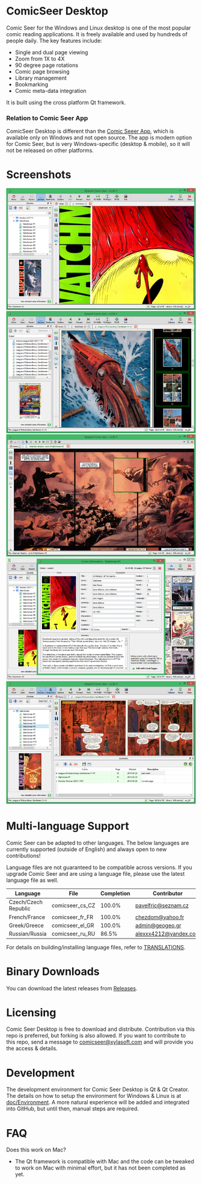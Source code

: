 # ComicSeer Desktop

Comic Seer for the Windows and Linux desktop is one of the most popular comic reading applications. It is freely available and used by hundreds of people daily. The key features include:
- Single and dual page viewing
- Zoom from 1X to 4X
- 90 degree page rotations
- Comic page browsing
- Library management
- Bookmarking
- Comic meta-data integration

It is built using the cross platform Qt framework.

### Relation to Comic Seer App
ComicSeer Desktop is different than the [Comic Seeer App](https://www.microsoft.com/en-us/p/comic-seer/9wzdncrdkcqp?rtc=1&activetab=pivot:overviewtab), which is available only on Windows and not open source. The app is modern option for Comic Seer, but is very Windows-specific (desktop & mobile), so it will not be released on other platforms.

# Screenshots

![Screen1](doc/Images/Screen1.png)
![Screen2](doc/Images/Screen2.png)
![Screen3](doc/Images/Screen3.png)
![Screen4](doc/Images/Screen4.png)
![Screen5](doc/Images/Screen5.png)

# Multi-language Support

Comic Seer can be adapted to other languages. The below languages are currently supported (outside of English) and always open to new contributions!

Language files are not guaranteed to be compatible across versions. If you upgrade Comic Seer and are using a language file, please use the latest language file as well.

| Language | File | Completion | Contributor |
| -------- | ---- | ---------- | ----------- |
| Czech/Czech Republic | comicseer_cs_CZ | 100.0% | pavelfric@seznam.cz |
| French/France | comicseer_fr_FR | 100.0% | chezdom@yahoo.fr |
| Greek/Greece | comicseer_el_GR | 100.0% | admin@geogeo.gr |
| Russian/Russia | comicseer_ru_RU | 86.5% | alexxx4212@yandex.com |

For details on building/installing language files, refer to [TRANSLATIONS](TRANSLATIONS.md).

# Binary Downloads

You can download the latest releases from [Releases](https://github.com/xylamic/comicseer-desktop/releases).

# Licensing

Comic Seer Desktop is free to download and distribute. Contribution via this repo is preferred, but forking is also allowed. If you want to contribute to this repo, send a message to [comicseer@xylasoft.com](mailto:comicseer@xylasoft.com) and will provide you the access & details.

# Development

The development environment for Comic Seer Desktop is Qt & Qt Creator. The details on how to setup the environment for Windows & Linux is at [doc/Environment](doc/Environment). A more natural experience will be added and integrated into GitHub, but until then, manual steps are required.

# FAQ

Does this work on Mac?
- The Qt framework is compatible with Mac and the code can be tweaked to work on Mac with minimal effort, but it has not been completed as yet.


